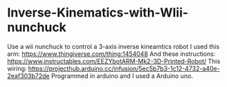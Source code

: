 # Inverse-Kinematics-with-WIii-nunchuck
Use a wii nunchuck to control a 3-axis inverse kineamtics robot
I used this arm: https://www.thingiverse.com/thing:1454048
And these instructions: https://www.instructables.com/EEZYbotARM-Mk2-3D-Printed-Robot/
This wiring: https://projecthub.arduino.cc/infusion/5ec5b7b3-1c12-4732-a40e-2eaf303b72de
Programmed in arduino and I used a Arduino uno.
